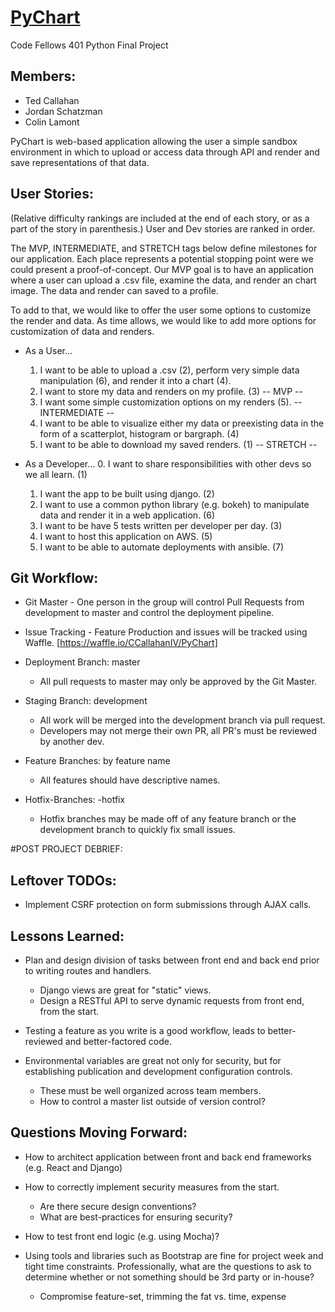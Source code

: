 # [PyChart](https://github.com/CCallahanIV/PyChart)
Code Fellows 401 Python Final Project

## Members:
 * Ted Callahan
 * Jordan Schatzman
 * Colin Lamont

PyChart is web-based application allowing the user a simple sandbox environment in which to upload or access data through API and render and save representations of that data.

## User Stories:
(Relative difficulty rankings are included at the end of each story, or as a part of the story in parenthesis.)
User and Dev stories are ranked in order.

The MVP, INTERMEDIATE, and STRETCH tags below define milestones for our application.  Each place represents a potential stopping point were we could present a proof-of-concept.  Our MVP goal is to have an application where a user can upload a .csv file, examine the data, and render an chart image.  The data and render can saved to a profile.

To add to that, we would like to offer the user some options to customize the render and data.  As time allows, we would like to add more options for customization of data and renders.


 * As a User...
   1. I want to be able to upload a .csv (2), perform very simple data manipulation (6), and render it into a chart (4). 
   2. I want to store my data and renders on my profile. (3)
-- MVP --
   3. I want some simple customization options on my renders (5).
-- INTERMEDIATE --
   4. I want to be able to visualize either my data or preexisting data in the form of a scatterplot, histogram or bargraph. (4)
   5. I want to be able to download my saved renders. (1)
-- STRETCH -- 

 * As a Developer...
   0. I want to share responsibilities with other devs so we all learn. (1)
   1. I want the app to be built using django. (2)
   2. I want to use a common python library (e.g. bokeh) to manipulate data and render it in a web application. (6)
   3. I want to be have 5 tests written per developer per day. (3)
   4. I want to host this application on AWS. (5)
   5. I want to be able to automate deployments with ansible. (7)

## Git Workflow:
 
 * Git Master - One person in the group will control Pull Requests from development to master and control the deployment pipeline.

 * Issue Tracking - Feature Production and issues will be tracked using Waffle. [https://waffle.io/CCallahanIV/PyChart]

 * Deployment Branch: master 
   - All pull requests to master may only be approved by the Git Master.
   
 * Staging Branch: development
   - All work will be merged into the development branch via pull request.  
   - Developers may not merge their own PR, all PR's must be reviewed by another dev.
   
 * Feature Branches: by feature name
   - All features should have descriptive names.
   
 * Hotfix-Branches: <feature or development>-hotfix
   - Hotfix branches may be made off of any feature branch or the development branch to quickly fix small issues.


#POST PROJECT DEBRIEF:

## Leftover TODOs:
  * Implement CSRF protection on form submissions through AJAX calls.
  

## Lessons Learned:
   * Plan and design division of tasks between front end and back end prior to writing routes and handlers.
     - Django views are great for "static" views.
     - Design a RESTful API to serve dynamic requests from front end, from the start.

   * Testing a feature as you write is a good workflow, leads to better-reviewed and better-factored code.

   * Environmental variables are great not only for security, but for establishing publication and development configuration controls.
     - These must be well organized across team members.
     - How to control a master list outside of version control?

## Questions Moving Forward:
   * How to architect application between front and back end frameworks (e.g. React and Django)

   * How to correctly implement security measures from the start.
     - Are there secure design conventions?
     - What are best-practices for ensuring security?
   
   * How to test front end logic (e.g. using Mocha)?

   * Using tools and libraries such as Bootstrap are fine for project week and tight time constraints.  Professionally, what are the questions to ask to determine whether or not something should be 3rd party or in-house?
     - Compromise feature-set, trimming the fat vs. time, expense


